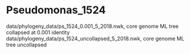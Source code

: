 # Pseudomonas_1524
data/phylogeny_data/ps_1524_0.001_5_2018.nwk, core genome ML tree collapsed at 0.001 identity
data/phylogeny_data/ps_1524_uncollapsed_5_2018.nwk, core genome ML tree uncollapsed

